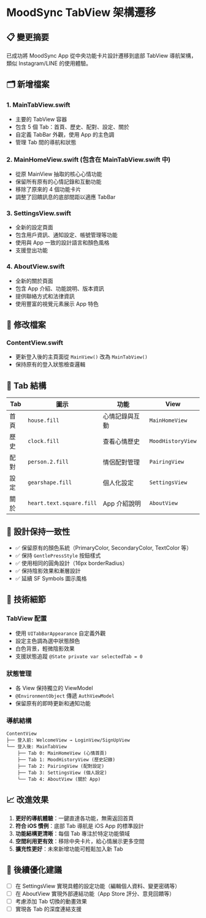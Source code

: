 # MoodSync TabView 架構遷移

## 📋 變更摘要

已成功將 MoodSync App 從中央功能卡片設計遷移到底部 TabView 導航架構，類似 Instagram/LINE 的使用體驗。

## 🗂️ 新增檔案

### 1. **MainTabView.swift**
- 主要的 TabView 容器
- 包含 5 個 Tab：首頁、歷史、配對、設定、關於
- 自定義 TabBar 外觀，使用 App 的主色調
- 管理 Tab 間的導航和狀態

### 2. **MainHomeView.swift** (包含在 MainTabView.swift 中)
- 從原 MainView 抽取的核心心情功能
- 保留所有原有的心情記錄和互動功能
- 移除了原來的 4 個功能卡片
- 調整了回饋訊息的底部間距以適應 TabBar

### 3. **SettingsView.swift**
- 全新的設定頁面
- 包含用戶資訊、通知設定、帳號管理等功能
- 使用與 App 一致的設計語言和顏色風格
- 支援登出功能

### 4. **AboutView.swift**
- 全新的關於頁面
- 包含 App 介紹、功能說明、版本資訊
- 提供聯絡方式和法律資訊
- 使用豐富的視覺元素展示 App 特色

## 🔄 修改檔案

### **ContentView.swift**
- 更新登入後的主頁面從 `MainView()` 改為 `MainTabView()`
- 保持原有的登入狀態檢查邏輯

## 📱 Tab 結構

| Tab | 圖示 | 功能 | View |
|-----|------|------|------|
| 首頁 | `house.fill` | 心情記錄與互動 | `MainHomeView` |
| 歷史 | `clock.fill` | 查看心情歷史 | `MoodHistoryView` |
| 配對 | `person.2.fill` | 情侶配對管理 | `PairingView` |
| 設定 | `gearshape.fill` | 個人化設定 | `SettingsView` |
| 關於 | `heart.text.square.fill` | App 介紹說明 | `AboutView` |

## 🎨 設計保持一致性

- ✅ 保留原有的顏色系統（PrimaryColor, SecondaryColor, TextColor 等）
- ✅ 保持 `GentlePressStyle` 按鈕樣式
- ✅ 使用相同的圓角設計（16px borderRadius）
- ✅ 保持陰影效果和漸層設計
- ✅ 延續 SF Symbols 圖示風格

## 🔧 技術細節

### TabView 配置
- 使用 `UITabBarAppearance` 自定義外觀
- 設定主色調為選中狀態顏色
- 白色背景，輕微陰影效果
- 支援狀態追蹤 `@State private var selectedTab = 0`

### 狀態管理
- 各 View 保持獨立的 ViewModel
- `@EnvironmentObject` 傳遞 `AuthViewModel`
- 保留原有的即時更新和通知功能

### 導航結構
```
ContentView
├── 登入前: WelcomeView → LoginView/SignUpView
└── 登入後: MainTabView
    ├── Tab 0: MainHomeView (心情首頁)
    ├── Tab 1: MoodHistoryView (歷史記錄)
    ├── Tab 2: PairingView (配對設定)
    ├── Tab 3: SettingsView (個人設定)
    └── Tab 4: AboutView (關於 App)
```

## 📈 改進效果

1. **更好的導航體驗**：一鍵直達各功能，無需返回首頁
2. **符合 iOS 慣例**：底部 Tab 導航是 iOS App 的標準設計
3. **功能結構更清晰**：每個 Tab 專注於特定功能領域
4. **空間利用更有效**：移除中央卡片，給心情展示更多空間
5. **擴充性更好**：未來新增功能可輕鬆加入新 Tab

## 🚀 後續優化建議

- [ ] 在 SettingsView 實現具體的設定功能（編輯個人資料、變更密碼等）
- [ ] 在 AboutView 實現外部連結功能（App Store 評分、意見回饋等）
- [ ] 考慮添加 Tab 切換的動畫效果
- [ ] 實現各 Tab 的深度連結支援 